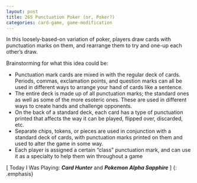 ```yaml
---
layout: post
title: 265 Punctuation Poker (or, Poker?)
categories: card-game, game-modification
---
```

In this loosely-based-on variation of poker, players draw cards with punctuation marks on them, and rearrange them to try and one-up each other’s draw.

Brainstorming for what this idea could be:

- Punctuation mark cards are mixed in with the regular deck of cards.  Periods, commas, exclamation points, and question marks can all be used in different ways to arrange your hand of cards like a sentence.
- The entire deck is made up of all punctuation marks; the standard ones as well as some of the more esoteric ones.  These are used in different ways to create hands and challenge opponents.
- On the back of a standard deck, each card has a type of punctuation printed that affects the way it can be played, flipped over, discarded, etc.
- Separate chips, tokens, or pieces are used in conjunction with a standard deck of cards, with punctuation marks printed on them and used to alter the game in some way.
- Each player is assigned a certain “class” punctuation mark, and can use it as a specialty to help them win throughout a game

[ Today I Was Playing: ***Card Hunter*** and ***Pokemon Alpha Sapphire*** ]
{: .emphasis}

